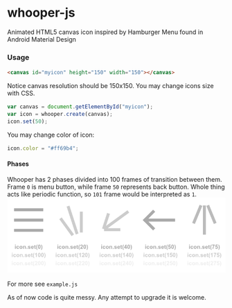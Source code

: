 # whooper-js
Animated HTML5 canvas icon inspired by Hamburger Menu found in Android Material Design

### Usage
```html
<canvas id="myicon" height="150" width="150"></canvas>
```
Notice canvas resolution should be 150x150. You may change icons size with CSS.

```javascript
var canvas = document.getElementById("myicon");
var icon = whooper.create(canvas);
icon.set(50);
```

You may change color of icon:
```javascript
icon.color = "#ff69b4";
```

#### Phases
Whooper has 2 phases divided into 100 frames of transition between them. Frame `0` is menu button, while frame `50` represents back button. Whole thing acts like periodic function, so `101` frame would be interpreted as `1`.
![example](https://raw.githubusercontent.com/Ewaryst/whooper-js/master/showcase/whex.png)

For more see `example.js`




As of now code is quite messy.
Any attempt to upgrade it is welcome.
